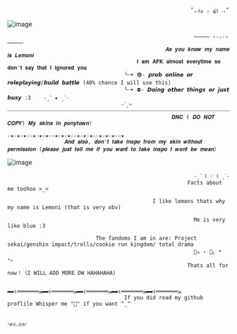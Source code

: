                                                               ˚₊‧꒰ა ☆ ໒꒱ ‧₊˚
![image](https://github.com/lemoniisyummy/lemoniisyummy/assets/159007894/8e5789c5-d0d2-4cce-bade-6972c4cfc617)

                                                               ───── ⋆⋅☆⋅⋆ ─────
                                                      𝑨𝒔 𝒚𝒐𝒖 𝒌𝒏𝒐𝒘 𝒎𝒚 𝒏𝒂𝒎𝒆 𝒊𝒔 𝑳𝒆𝒎𝒐𝒏𝒊    
                                             𝐈 𝐚𝐦 𝐀𝐅𝐊 𝐚𝐥𝐦𝐨𝐬𝐭 𝐞𝐯𝐞𝐫𝐲𝐭𝐢𝐦𝐞 𝐬𝐨 𝐝𝐨𝐧'𝐭 𝐬𝐚𝐲 𝐭𝐡𝐚𝐭 𝐈 𝐢𝐠𝐧𝐨𝐫𝐞𝐝 𝐲𝐨𝐮 
                                         ╰┈➤ 🟢- 𝙥𝙧𝙤𝙗 𝙤𝙣𝙡𝙞𝙣𝙚 𝙤𝙧 𝙧𝙤𝙡𝙚𝙥𝙡𝙖𝙮𝙞𝙣𝙜/𝙗𝙪𝙞𝙡𝙙 𝙗𝙖𝙩𝙩𝙡𝙚 (40% chance I will use this)
                                         ╰┈➤ ⛔- 𝘿𝙤𝙞𝙣𝙜 𝙤𝙩𝙝𝙚𝙧 𝙩𝙝𝙞𝙣𝙜𝙨 𝙤𝙧 𝙟𝙪𝙨𝙩 𝙗𝙪𝙨𝙮 :3    ˗ˏˋ ★ ˎˊ˗
                                        -ˋˏ✄┈┈┈┈┈┈┈┈┈┈┈┈┈┈┈┈┈┈┈┈┈┈┈┈┈┈┈┈┈┈┈┈┈┈┈┈┈┈┈┈┈┈┈┈┈┈┈┈┈┈┈┈┈┈┈┈┈┈┈┈┈┈┈┈┈┈┈┈┈┈┈
                                                        𝑫𝑵𝑪 ( 𝑫𝑶 𝑵𝑶𝑻 𝑪𝑶𝑷𝒀) 𝑴𝒚 𝒔𝒌𝒊𝒏𝒔 𝒊𝒏 𝒑𝒐𝒏𝒚𝒕𝒐𝒘𝒏! 
                                                  ☆★☆★☆★☆☆★☆★☆★☆☆★☆★☆★☆☆★☆★☆★☆☆★☆★☆★☆☆★
                      𝑨𝒏𝒅 𝒂𝒍𝒔𝒐, 𝒅𝒐𝒏'𝒕 𝒕𝒂𝒌𝒆 𝒊𝒏𝒔𝒑𝒐 𝒇𝒓𝒐𝒎 𝒎𝒚 𝒔𝒌𝒊𝒏 𝒘𝒊𝒕𝒉𝒐𝒖𝒕 𝒑𝒆𝒓𝒎𝒊𝒔𝒔𝒊𝒐𝒏 (𝒑𝒍𝒆𝒂𝒔𝒆 𝒋𝒖𝒔𝒕 𝒕𝒆𝒍𝒍 𝒎𝒆 𝒊𝒇 𝒚𝒐𝒖 𝒘𝒂𝒏𝒕 𝒕𝒐 𝒕𝒂𝒌𝒆 𝒊𝒏𝒔𝒑𝒐 𝑰 𝒘𝒐𝒏𝒕 𝒃𝒆 𝒎𝒆𝒂𝒏）
  ![image](https://github.com/lemoniisyummy/lemoniisyummy/assets/159007894/e830b02e-998c-4f43-9347-90af06cf14c4)
                                                               
                                                               
                                                               ˗ˏˋ ꒰ ♡ ꒱ ˎˊ˗
                                                             Facts about me toohoo >_<
                                                             
                                                  I like lemons thats why my name is Lemoni (that is very obv)
                                                  
                                                               Me is very like blue :3
                                                               
                                The fandoms I am in are: Project sekai/genshin impact/trolls/cookie run kingdom/ total drama
                                                               🌊✮ ⋆ 🦈｡ * ⋆｡
                                                             Thats all for now！（I WILL ADD MORE DW HAHAHAHA)
                                                             
                                              ▬▬ι═══════ﺤ▬▬ι═══════ﺤ▬▬ι═══════ﺤ▬▬ι═══════ﺤ▬▬ι═══════ﺤ
                                         If you did read my github proflile Whisper me "🧸" if you want ^_^

                                                                          ༺☆༻
